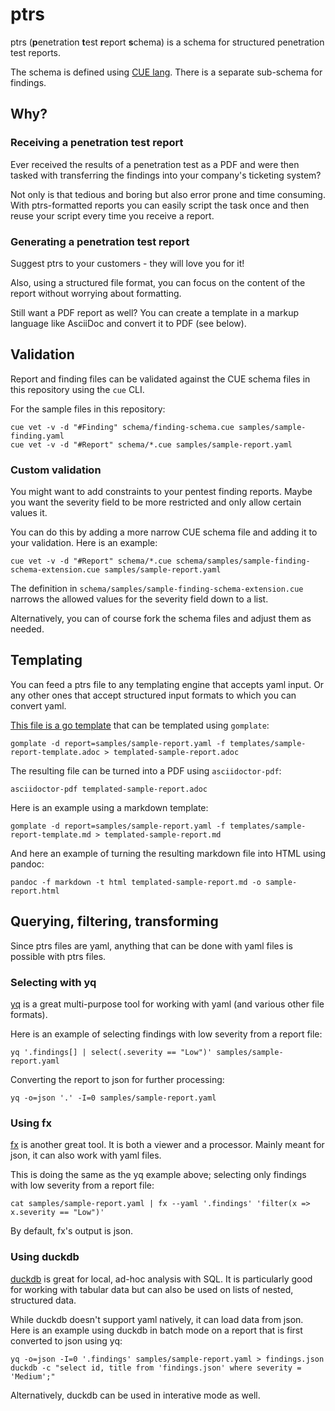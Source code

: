 # ptrs

ptrs (**p**enetration **t**est **r**eport **s**chema) is a schema for structured penetration test
reports.

The schema is defined using [CUE lang](https://cuelang.org/).
There is a separate sub-schema for findings.

## Why?

### Receiving a penetration test report

Ever received the results of a penetration test as a PDF and were then tasked with transferring
the findings into your company's ticketing system?

Not only is that tedious and boring but also error prone and time consuming.
With ptrs-formatted reports you can easily script the task once and then reuse your script
every time you receive a report.

### Generating a penetration test report

Suggest ptrs to your customers - they will love you for it!

Also, using a structured file format, you can focus on the content of the report without worrying
about formatting.

Still want a PDF report as well? You can create a template in a markup language like AsciiDoc
and convert it to PDF (see below).

## Validation

Report and finding files can be validated against the CUE schema files in this repository using
the `cue` CLI.

For the sample files in this repository:

```
cue vet -v -d "#Finding" schema/finding-schema.cue samples/sample-finding.yaml
cue vet -v -d "#Report" schema/*.cue samples/sample-report.yaml
```

### Custom validation

You might want to add constraints to your pentest finding reports. Maybe you want the severity
field to be more restricted and only allow certain values it.

You can do this by adding a more narrow CUE schema file and adding it to your validation.
Here is an example:

```
cue vet -v -d "#Report" schema/*.cue schema/samples/sample-finding-schema-extension.cue samples/sample-report.yaml
```

The definition in `schema/samples/sample-finding-schema-extension.cue` narrows the allowed values
for the severity field down to a list.

Alternatively, you can of course fork the schema files and adjust them as needed.

## Templating

You can feed a ptrs file to any templating engine that accepts yaml input. Or any other ones that
accept structured input formats to which you can convert yaml.

[This file is a go template](templates/sample-report-template.adoc) that can be templated using
`gomplate`:

```
gomplate -d report=samples/sample-report.yaml -f templates/sample-report-template.adoc > templated-sample-report.adoc
```

The resulting file can be turned into a PDF using `asciidoctor-pdf`:

```
asciidoctor-pdf templated-sample-report.adoc
```

Here is an example using a markdown template:

```
gomplate -d report=samples/sample-report.yaml -f templates/sample-report-template.md > templated-sample-report.md
```

And here an example of turning the resulting markdown file into HTML using pandoc:

```
pandoc -f markdown -t html templated-sample-report.md -o sample-report.html
```

## Querying, filtering, transforming

Since ptrs files are yaml, anything that can be done with yaml files is possible with ptrs files.

### Selecting with yq

[yq](https://mikefarah.gitbook.io/yq) is a great multi-purpose tool for working with yaml
(and various other file formats).

Here is an example of selecting findings with low severity from a report file:

```
yq '.findings[] | select(.severity == "Low")' samples/sample-report.yaml
```

Converting the report to json for further processing:

```
yq -o=json '.' -I=0 samples/sample-report.yaml
```

### Using fx

[fx](https://fx.wtf/) is another great tool. It is both a viewer and a processor. Mainly meant for
json, it can also work with yaml files.

This is doing the same as the yq example above; selecting only findings with low severity from
a report file:

```
cat samples/sample-report.yaml | fx --yaml '.findings' 'filter(x => x.severity == "Low")'
```

By default, fx's output is json.

### Using duckdb

[duckdb](https://duckdb.org/) is great for local, ad-hoc analysis with SQL. It is particularly
good for working with tabular data but can also be used on lists of nested, structured data.

While duckdb doesn't support yaml natively, it can load data from json. Here is an example
using duckdb in batch mode on a report that is first converted to json using yq:

```
yq -o=json -I=0 '.findings' samples/sample-report.yaml > findings.json
duckdb -c "select id, title from 'findings.json' where severity = 'Medium';"
```

Alternatively, duckdb can be used in interative mode as well.
